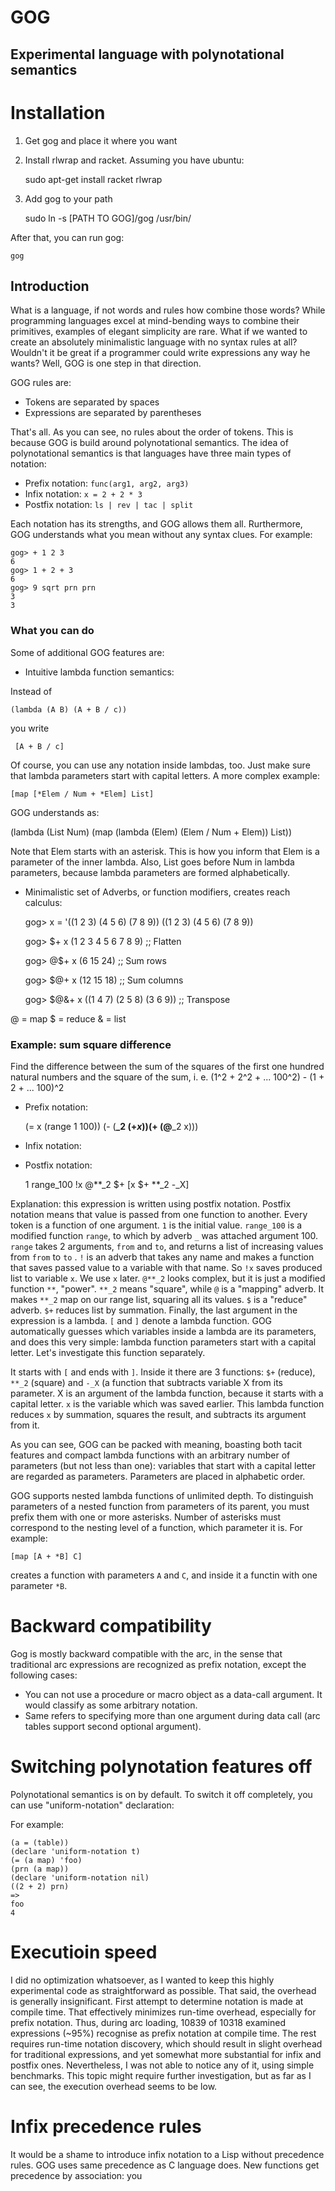 GOG
===
Experimental language with polynotational semantics
-----

# Installation

1. Get gog and place it where you want
2. Install rlwrap and racket. Assuming you have ubuntu:

    sudo apt-get install racket rlwrap

3. Add gog to your path

    sudo ln -s [PATH TO GOG]/gog /usr/bin/

After that, you can run gog:

    gog

## Introduction

What is a language, if not words and rules how combine those words?
While programming languages excel at mind-bending ways to combine their primitives,
examples of elegant simplicity are rare. What if we wanted to create an absolutely minimalistic
language with no syntax rules at all? Wouldn't it be great if a programmer could write
expressions any way he wants? Well, GOG is one step in that direction.

GOG rules are:
* Tokens are separated by spaces
* Expressions are separated by parentheses

That's all. As you can see, no rules about the order of tokens. This is because
GOG is build around polynotational semantics.  The idea of polynotational
semantics is that languages have three main types of notation:

* Prefix notation: `func(arg1, arg2, arg3)`
* Infix notation: `x = 2 + 2 * 3`
* Postfix notation: `ls | rev | tac | split`

Each notation has its strengths, and GOG allows them all. Rurthermore,  
GOG understands what you mean without any syntax clues. For example:

    gog> + 1 2 3
    6
    gog> 1 + 2 + 3
    6
    gog> 9 sqrt prn prn
    3
    3


### What you can do

Some of additional GOG features are:
* Intuitive lambda function semantics:

Instead of

    (lambda (A B) (A + B / c))

you write

     [A + B / c]

Of course, you can use any notation inside lambdas, too. Just make sure that
lambda parameters start with capital letters. A more complex example:

    [map [*Elem / Num + *Elem] List]

GOG understands as:

   (lambda (List Num) (map (lambda (Elem) (Elem / Num + Elem)) List))

Note that Elem starts with an asterisk. This is how you inform that Elem
is a parameter of the inner lambda.  Also, List goes before Num in lambda
parameters, because lambda parameters are formed alphabetically.

* Minimalistic set of Adverbs, or function modifiers, creates reach calculus:

    gog> x = '((1 2 3) (4 5 6) (7 8 9))
    ((1 2 3) (4 5 6) (7 8 9))
    
    gog> $+ x
    (1 2 3 4 5 6 7 8 9)  ;; Flatten
    
    gog> @$+ x
    (6 15 24) ;; Sum rows
    
    gog> $@+ x
    (12 15 18) ;; Sum columns
    
    gog> $@&+ x
    ((1 4 7) (2 5 8) (3 6 9)) ;; Transpose

@ = map
$ = reduce
& = list

### 

### Example: sum square difference

Find the difference between the sum of the squares of the first one hundred
natural numbers and the square of the sum, 
i. e. (1^2 + 2^2 + ... 100^2) - (1 + 2 + ... 100)^2

* Prefix notation:

    (= x (range 1 100))
    (- (**_2 ($+ x)) ($+ (@**_2 x)))

* Infix notation:

* Postfix notation:

    1 range_100 !x @**_2 $+ [x $+ **_2 -_X]

Explanation: this expression is written using postfix notation. Postfix notation means that value is passed from one function to another. Every token is a function of one argument. `1` is  the initial value. `range_100` is a modified function `range`, to which by adverb `_` was attached argument 100. `range` takes 2 arguments, `from` and `to`, and returns a list of increasing values from `from` to `to` . `!` is an adverb that takes any name and makes a function that saves passed value to a variable with that name. So `!x` saves produced list to variable `x`. We use `x` later. `@**_2` looks complex, but it is just a modified function `**`, "power". `**_2` means "square", while `@` is a "mapping" adverb. It makes `**_2` map on our range list, squaring all its values. `$` is a "reduce" adverb. `$+` reduces list by summation. Finally, the last argument in the expression is a lambda. `[` and `]` denote a lambda function. GOG automatically guesses which variables inside a lambda are its parameters, and does this very simple: lambda function parameters start with a capital letter. Let's investigate this function separately.

It starts with `[` and ends with `]`. Inside it there are 3 functions: `$+` (reduce), `**_2` (square) and `-_X` (a function that subtracts variable X from its parameter. X is an argument of the lambda function, because it starts with a capital letter. `x` is the variable which was saved earlier. This lambda function reduces `x` by summation, squares the result, and subtracts its argument from it.

As you can see, GOG can be packed with meaning, boasting both tacit features and compact lambda functions with an arbitrary number of parameters (but not less than one): variables that start with a capital letter are regarded as parameters. Parameters are placed in alphabetic order.

GOG supports nested lambda functions of unlimited depth. To distinguish parameters of a nested function from parameters of its parent, you must prefix them with one or more asterisks. Number of asterisks must correspond to the nesting level of a function, which parameter it is. For example:

    [map [A + *B] C] 

creates a function with parameters `A` and `C`, and inside it a functin with one parameter `*B`.


# Backward compatibility

Gog is mostly backward compatible with the arc, in the sense that traditional arc expressions are recognized as prefix notation, except the following cases:

* You can not use a procedure or macro object as a data-call argument. It would classify as some arbitrary notation.
* Same refers to specifying more than one argument during data call (arc tables support second optional argument).

# Switching polynotation features off

Polynotational semantics is on by default. To switch it off completely, you can use "uniform-notation" declaration:

For example:

    (a = (table))
    (declare 'uniform-notation t)
    (= (a map) 'foo)
    (prn (a map))
    (declare 'uniform-notation nil)
    ((2 + 2) prn)
    =>
    foo
    4

# Executioin speed

I did no optimization whatsoever, as I wanted to keep this highly experimental code as straightforward as possible. That said, the overhead is generally insignificant. First attempt to determine notation is made at compile time. That effectively minimizes run-time overhead, especially for prefix notation. Thus, during arc loading, 10839 of 10318 examined expressions (~95%) recognise as prefix notation at compile time. The rest requires run-time notation discovery, which should result in slight overhead for traditional expressions, and yet somewhat more substantial for infix and postfix ones. Nevertheless, I was not able to notice any of it, using simple benchmarks. This topic might require further investigation, but as far as I can see, the execution overhead seems to be low.

# Infix precedence rules

It would be a shame to introduce infix notation to a Lisp without precedence rules. GOG uses same precedence as C language does. New functions get precedence by association: you
